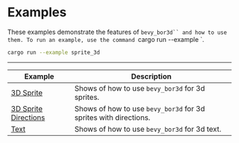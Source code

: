 # Examples

These examples demonstrate the features of `bevy_bor3d`` and how to use them.
To run an example, use the command `cargo run --example <Example>`.

```sh
cargo run --example sprite_3d
```

---

Example                | Description |
-----------------------|-------------|
[3D Sprite]            | Shows of how to use `bevy_bor3d` for 3d sprites. |
[3D Sprite Directions] | Shows of how to use `bevy_bor3d` for 3d sprites with directions. |
[Text]                 | Shows of how to use `bevy_bor3d` for 3d text. |

[3D Sprite]: (examples/sprite_3d.rs)
[3D Sprite Directions]: (examples/sprite_3d_directions.rs)
[Text]: (examples/text.rs)
